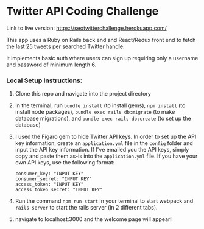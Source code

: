 # Twitter API Coding Challenge
Link to live version: https://seotwitterchallenge.herokuapp.com/

This app uses a Ruby on Rails back end and React/Redux front end to fetch the last 25 tweets per searched Twitter handle.

It implements basic auth where users can sign up requiring only a username and password of minimum length 6.

### Local Setup Instructions:
1. Clone this repo and navigate into the project directory

2. In the terminal, run `bundle install` (to install gems),
   `npm install` (to install node packages),
   `bundle exec rails db:migrate` (to make database migrations),
   and `bundle exec rails db:create` (to set up the database)

3. I used the Figaro gem to hide Twitter API keys. In order to set up the API key information, create an `application.yml` file in the `config` folder and input the API key information. If I've emailed you the API keys, simply copy and paste them as-is into the `application.yml` file. If you have your own API keys, use the following format:

    `consumer_key: "INPUT KEY"`  
    `consumer_secret: "INPUT KEY"`  
    `access_token: "INPUT KEY"`   
    `access_token_secret: "INPUT KEY"`  
4. Run the command `npm run start` in your terminal to start webpack and `rails server` to start the rails server (in 2 different tabs).

5. navigate to localhost:3000 and the welcome page will appear!
